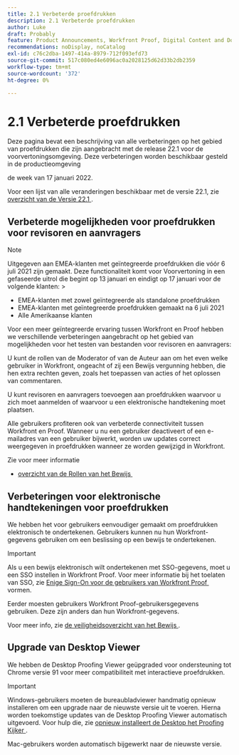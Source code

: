 ```yaml
---
title: 2.1 Verbeterde proefdrukken
description: 2.1 Verbeterde proefdrukken
author: Luke
draft: Probably
feature: Product Announcements, Workfront Proof, Digital Content and Documents
recommendations: noDisplay, noCatalog
exl-id: c76c2dba-1497-414a-8979-712f093efd73
source-git-commit: 517c080ed4e6096ac0a2028125d62d33b2db2359
workflow-type: tm+mt
source-wordcount: '372'
ht-degree: 0%

---
```


# 2.1 Verbeterde proefdrukken

Deze pagina bevat een beschrijving van alle verbeteringen op het gebied van proefdrukken die zijn aangebracht met de release 22.1 voor de voorvertoningsomgeving. Deze verbeteringen worden beschikbaar gesteld in de productieomgeving

<!--
<MadCap:conditionalText data-mc-conditions="QuicksilverOrClassic.Draft mode">
in January 2022
</MadCap:conditionalText>
-->

de week van 17 januari 2022.

Voor een lijst van alle veranderingen beschikbaar met de versie 22.1, zie [&#x200B; overzicht van de Versie 22.1 &#x200B;](../../../product-announcements/product-releases/22.1-release-activity/22-1-release-overview.md).

## Verbeterde mogelijkheden voor proefdrukken voor revisoren en aanvragers

>[!NOTE]
>
>Uitgegeven aan EMEA-klanten met geïntegreerde proefdrukken die vóór 6 juli 2021 zijn gemaakt. Deze functionaliteit komt voor Voorvertoning in een gefaseerde uitrol die begint op 13 januari en eindigt op 17 januari voor de volgende klanten: >
>* EMEA-klanten met zowel geïntegreerde als standalone proefdrukken
>* EMEA-klanten met geïntegreerde proefdrukken gemaakt na 6 juli 2021
>* Alle Amerikaanse klanten
>

Voor een meer geïntegreerde ervaring tussen Workfront en Proof hebben we verschillende verbeteringen aangebracht op het gebied van mogelijkheden voor het testen van bestanden voor revisoren en aanvragers:

U kunt de rollen van de Moderator of van de Auteur aan om het even welke gebruiker in Workfront, ongeacht of zij een Bewijs vergunning hebben, die hen extra rechten geven, zoals het toepassen van acties of het oplossen van commentaren.

U kunt revisoren en aanvragers toevoegen aan proefdrukken waarvoor u zich moet aanmelden of waarvoor u een elektronische handtekening moet plaatsen.

Alle gebruikers profiteren ook van verbeterde connectiviteit tussen Workfront en Proof. Wanneer u nu een gebruiker deactiveert of een e-mailadres van een gebruiker bijwerkt, worden uw updates correct weergegeven in proefdrukken wanneer ze worden gewijzigd in Workfront.

Zie voor meer informatie

* [&#x200B; overzicht van de Rollen van het Bewijs &#x200B;](../../../review-and-approve-work/proofing/proofing-overview/proof-roles.md)

## Verbeteringen voor elektronische handtekeningen voor proefdrukken

We hebben het voor gebruikers eenvoudiger gemaakt om proefdrukken elektronisch te ondertekenen. Gebruikers kunnen nu hun Workfront-gegevens gebruiken om een beslissing op een bewijs te ondertekenen.

>[!IMPORTANT]
>
>Als u een bewijs elektronisch wilt ondertekenen met SSO-gegevens, moet u een SSO instellen in Workfront Proof. Voor meer informatie bij het toelaten van SSO, zie [&#x200B; Enige Sign-On voor de gebruikers van Workfront Proof &#x200B;](../../../workfront-proof/wp-acct-admin/account-settings/configure-sso-for-wp-users.md) vormen.

Eerder moesten gebruikers Workfront Proof-gebruikersgegevens gebruiken. Deze zijn anders dan hun Workfront-gegevens.

Voor meer info, zie [&#x200B; de veiligheidsoverzicht van het Bewijs &#x200B;](../../../review-and-approve-work/proofing/proofing-overview/proof-security-overview.md).

## Upgrade van Desktop Viewer

We hebben de Desktop Proofing Viewer geüpgraded voor ondersteuning tot Chrome versie 91 voor meer compatibiliteit met interactieve proefdrukken.

>[!IMPORTANT]
>
>Windows-gebruikers moeten de bureaubladviewer handmatig opnieuw installeren om een upgrade naar de nieuwste versie uit te voeren. Hierna worden toekomstige updates van de Desktop Proofing Viewer automatisch uitgevoerd. Voor hulp die, zie [&#x200B; opnieuw installeert de Desktop het Proofing Kijker &#x200B;](../../../review-and-approve-work/proofing/use-the-desktop-proofing-viewer/installing-desktop-proofing-viewer.md).

Mac-gebruikers worden automatisch bijgewerkt naar de nieuwste versie.
